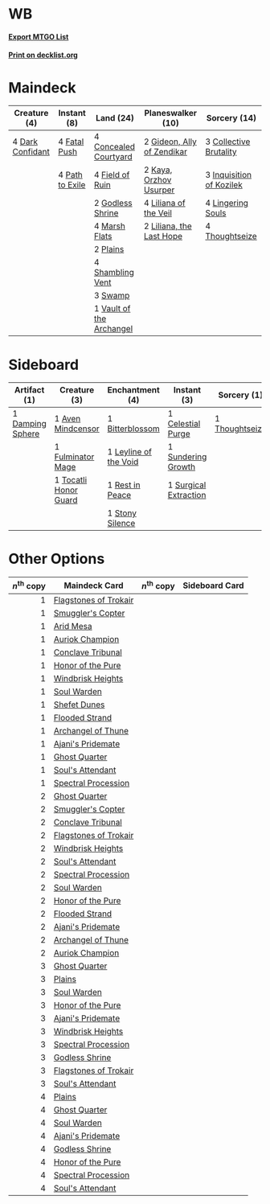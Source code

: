 # WB

#### [Export MTGO List](../collection/WB/WB.txt)
#### [Print on decklist.org](http://decklist.org/?deckmain=3%09Collective%20Brutality%0A4%09Concealed%20Courtyard%0A4%09Dark%20Confidant%0A4%09Fatal%20Push%0A4%09Field%20of%20Ruin%0A2%09Gideon,%20Ally%20of%20Zendikar%0A2%09Godless%20Shrine%0A3%09Inquisition%20of%20Kozilek%0A2%09Kaya,%20Orzhov%20Usurper%0A4%09Liliana%20of%20the%20Veil%0A2%09Liliana,%20the%20Last%20Hope%0A4%09Lingering%20Souls%0A4%09Marsh%20Flats%0A4%09Path%20to%20Exile%0A2%09Plains%0A4%09Shambling%20Vent%0A3%09Swamp%0A4%09Thoughtseize%0A1%09Vault%20of%20the%20Archangel&deckside=1%09Aven%20Mindcensor%0A1%09Bitterblossom%0A1%09Celestial%20Purge%0A1%09Damping%20Sphere%0A1%09Fulminator%20Mage%0A1%09Leyline%20of%20the%20Void%0A1%09Rest%20in%20Peace%0A1%09Stony%20Silence%0A1%09Sundering%20Growth%0A1%09Surgical%20Extraction%0A1%09Thoughtseize%0A1%09Tocatli%20Honor%20Guard)
# Maindeck

|                                       Creature (4)                                        |                                       Instant (8)                                        |                                             Land (24)                                             |                                          Planeswalker (10)                                          |                                           Sorcery (14)                                            |
|-------------------------------------------------------------------------------------------|------------------------------------------------------------------------------------------|---------------------------------------------------------------------------------------------------|-----------------------------------------------------------------------------------------------------|---------------------------------------------------------------------------------------------------|
|4 [Dark Confidant](http://gatherer.wizards.com/Pages/Card/Details.aspx?multiverseid=397731)|4 [Fatal Push](http://gatherer.wizards.com/Pages/Card/Details.aspx?multiverseid=423724)   |4 [Concealed Courtyard](http://gatherer.wizards.com/Pages/Card/Details.aspx?multiverseid=417818)   |2 [Gideon, Ally of Zendikar](http://gatherer.wizards.com/Pages/Card/Details.aspx?multiverseid=401897)|3 [Collective Brutality](http://gatherer.wizards.com/Pages/Card/Details.aspx?multiverseid=414380)  |
|                                                                                           |4 [Path to Exile](http://gatherer.wizards.com/Pages/Card/Details.aspx?multiverseid=220511)|4 [Field of Ruin](http://gatherer.wizards.com/Pages/Card/Details.aspx?multiverseid=435415)         |2 [Kaya, Orzhov Usurper](http://gatherer.wizards.com/Pages/Card/Details.aspx?multiverseid=457330)    |3 [Inquisition of Kozilek](http://gatherer.wizards.com/Pages/Card/Details.aspx?multiverseid=416897)|
|                                                                                           |                                                                                          |2 [Godless Shrine](http://gatherer.wizards.com/Pages/Card/Details.aspx?multiverseid=405099)        |4 [Liliana of the Veil](http://gatherer.wizards.com/Pages/Card/Details.aspx?multiverseid=235597)     |4 [Lingering Souls](http://gatherer.wizards.com/Pages/Card/Details.aspx?multiverseid=368485)       |
|                                                                                           |                                                                                          |4 [Marsh Flats](http://gatherer.wizards.com/Pages/Card/Details.aspx?multiverseid=405101)           |2 [Liliana, the Last Hope](http://gatherer.wizards.com/Pages/Card/Details.aspx?multiverseid=414388)  |4 [Thoughtseize](http://gatherer.wizards.com/Pages/Card/Details.aspx?multiverseid=438676)          |
|                                                                                           |                                                                                          |2 [Plains](http://gatherer.wizards.com/Pages/Card/Details.aspx?multiverseid=439856)                |                                                                                                     |                                                                                                   |
|                                                                                           |                                                                                          |4 [Shambling Vent](http://gatherer.wizards.com/Pages/Card/Details.aspx?multiverseid=402031)        |                                                                                                     |                                                                                                   |
|                                                                                           |                                                                                          |3 [Swamp](http://gatherer.wizards.com/Pages/Card/Details.aspx?multiverseid=439858)                 |                                                                                                     |                                                                                                   |
|                                                                                           |                                                                                          |1 [Vault of the Archangel](http://gatherer.wizards.com/Pages/Card/Details.aspx?multiverseid=270938)|                                                                                                     |                                                                                                   |


# Sideboard

|                                       Artifact (1)                                        |                                          Creature (3)                                          |                                        Enchantment (4)                                         |                                          Instant (3)                                           |                                       Sorcery (1)                                       |
|-------------------------------------------------------------------------------------------|------------------------------------------------------------------------------------------------|------------------------------------------------------------------------------------------------|------------------------------------------------------------------------------------------------|-----------------------------------------------------------------------------------------|
|1 [Damping Sphere](http://gatherer.wizards.com/Pages/Card/Details.aspx?multiverseid=443101)|1 [Aven Mindcensor](http://gatherer.wizards.com/Pages/Card/Details.aspx?multiverseid=426707)    |1 [Bitterblossom](http://gatherer.wizards.com/Pages/Card/Details.aspx?multiverseid=397701)      |1 [Celestial Purge](http://gatherer.wizards.com/Pages/Card/Details.aspx?multiverseid=183055)    |1 [Thoughtseize](http://gatherer.wizards.com/Pages/Card/Details.aspx?multiverseid=438676)|
|                                                                                           |1 [Fulminator Mage](http://gatherer.wizards.com/Pages/Card/Details.aspx?multiverseid=397686)    |1 [Leyline of the Void](http://gatherer.wizards.com/Pages/Card/Details.aspx?multiverseid=107682)|1 [Sundering Growth](http://gatherer.wizards.com/Pages/Card/Details.aspx?multiverseid=456378)   |                                                                                         |
|                                                                                           |1 [Tocatli Honor Guard](http://gatherer.wizards.com/Pages/Card/Details.aspx?multiverseid=435194)|1 [Rest in Peace](http://gatherer.wizards.com/Pages/Card/Details.aspx?multiverseid=442021)      |1 [Surgical Extraction](http://gatherer.wizards.com/Pages/Card/Details.aspx?multiverseid=397706)|                                                                                         |
|                                                                                           |                                                                                                |1 [Stony Silence](http://gatherer.wizards.com/Pages/Card/Details.aspx?multiverseid=247425)      |                                                                                                |                                                                                         |


# Other Options

|*n*<sup>th</sup> copy|                                         Maindeck Card                                          |*n*<sup>th</sup> copy|Sideboard Card|
|--------------------:|------------------------------------------------------------------------------------------------|---------------------|--------------|
|                    1|[Flagstones of Trokair](http://gatherer.wizards.com/Pages/Card/Details.aspx?multiverseid=116733)|                     |              |
|                    1|[Smuggler's Copter](http://gatherer.wizards.com/Pages/Card/Details.aspx?multiverseid=417808)    |                     |              |
|                    1|[Arid Mesa](http://gatherer.wizards.com/Pages/Card/Details.aspx?multiverseid=405092)            |                     |              |
|                    1|[Auriok Champion](http://gatherer.wizards.com/Pages/Card/Details.aspx?multiverseid=72921)       |                     |              |
|                    1|[Conclave Tribunal](http://gatherer.wizards.com/Pages/Card/Details.aspx?multiverseid=452756)    |                     |              |
|                    1|[Honor of the Pure](http://gatherer.wizards.com/Pages/Card/Details.aspx?multiverseid=191058)    |                     |              |
|                    1|[Windbrisk Heights](http://gatherer.wizards.com/Pages/Card/Details.aspx?multiverseid=420953)    |                     |              |
|                    1|[Soul Warden](http://gatherer.wizards.com/Pages/Card/Details.aspx?multiverseid=129740)          |                     |              |
|                    1|[Shefet Dunes](http://gatherer.wizards.com/Pages/Card/Details.aspx?multiverseid=430872)         |                     |              |
|                    1|[Flooded Strand](http://gatherer.wizards.com/Pages/Card/Details.aspx?multiverseid=405098)       |                     |              |
|                    1|[Archangel of Thune](http://gatherer.wizards.com/Pages/Card/Details.aspx?multiverseid=438574)   |                     |              |
|                    1|[Ajani's Pridemate](http://gatherer.wizards.com/Pages/Card/Details.aspx?multiverseid=376241)    |                     |              |
|                    1|[Ghost Quarter](http://gatherer.wizards.com/Pages/Card/Details.aspx?multiverseid=389534)        |                     |              |
|                    1|[Soul's Attendant](http://gatherer.wizards.com/Pages/Card/Details.aspx?multiverseid=193499)     |                     |              |
|                    1|[Spectral Procession](http://gatherer.wizards.com/Pages/Card/Details.aspx?multiverseid=389685)  |                     |              |
|                    2|[Ghost Quarter](http://gatherer.wizards.com/Pages/Card/Details.aspx?multiverseid=389534)        |                     |              |
|                    2|[Smuggler's Copter](http://gatherer.wizards.com/Pages/Card/Details.aspx?multiverseid=417808)    |                     |              |
|                    2|[Conclave Tribunal](http://gatherer.wizards.com/Pages/Card/Details.aspx?multiverseid=452756)    |                     |              |
|                    2|[Flagstones of Trokair](http://gatherer.wizards.com/Pages/Card/Details.aspx?multiverseid=116733)|                     |              |
|                    2|[Windbrisk Heights](http://gatherer.wizards.com/Pages/Card/Details.aspx?multiverseid=420953)    |                     |              |
|                    2|[Soul's Attendant](http://gatherer.wizards.com/Pages/Card/Details.aspx?multiverseid=193499)     |                     |              |
|                    2|[Spectral Procession](http://gatherer.wizards.com/Pages/Card/Details.aspx?multiverseid=389685)  |                     |              |
|                    2|[Soul Warden](http://gatherer.wizards.com/Pages/Card/Details.aspx?multiverseid=129740)          |                     |              |
|                    2|[Honor of the Pure](http://gatherer.wizards.com/Pages/Card/Details.aspx?multiverseid=191058)    |                     |              |
|                    2|[Flooded Strand](http://gatherer.wizards.com/Pages/Card/Details.aspx?multiverseid=405098)       |                     |              |
|                    2|[Ajani's Pridemate](http://gatherer.wizards.com/Pages/Card/Details.aspx?multiverseid=376241)    |                     |              |
|                    2|[Archangel of Thune](http://gatherer.wizards.com/Pages/Card/Details.aspx?multiverseid=438574)   |                     |              |
|                    2|[Auriok Champion](http://gatherer.wizards.com/Pages/Card/Details.aspx?multiverseid=72921)       |                     |              |
|                    3|[Ghost Quarter](http://gatherer.wizards.com/Pages/Card/Details.aspx?multiverseid=389534)        |                     |              |
|                    3|[Plains](http://gatherer.wizards.com/Pages/Card/Details.aspx?multiverseid=439856)               |                     |              |
|                    3|[Soul Warden](http://gatherer.wizards.com/Pages/Card/Details.aspx?multiverseid=129740)          |                     |              |
|                    3|[Honor of the Pure](http://gatherer.wizards.com/Pages/Card/Details.aspx?multiverseid=191058)    |                     |              |
|                    3|[Ajani's Pridemate](http://gatherer.wizards.com/Pages/Card/Details.aspx?multiverseid=376241)    |                     |              |
|                    3|[Windbrisk Heights](http://gatherer.wizards.com/Pages/Card/Details.aspx?multiverseid=420953)    |                     |              |
|                    3|[Spectral Procession](http://gatherer.wizards.com/Pages/Card/Details.aspx?multiverseid=389685)  |                     |              |
|                    3|[Godless Shrine](http://gatherer.wizards.com/Pages/Card/Details.aspx?multiverseid=405099)       |                     |              |
|                    3|[Flagstones of Trokair](http://gatherer.wizards.com/Pages/Card/Details.aspx?multiverseid=116733)|                     |              |
|                    3|[Soul's Attendant](http://gatherer.wizards.com/Pages/Card/Details.aspx?multiverseid=193499)     |                     |              |
|                    4|[Plains](http://gatherer.wizards.com/Pages/Card/Details.aspx?multiverseid=439856)               |                     |              |
|                    4|[Ghost Quarter](http://gatherer.wizards.com/Pages/Card/Details.aspx?multiverseid=389534)        |                     |              |
|                    4|[Soul Warden](http://gatherer.wizards.com/Pages/Card/Details.aspx?multiverseid=129740)          |                     |              |
|                    4|[Ajani's Pridemate](http://gatherer.wizards.com/Pages/Card/Details.aspx?multiverseid=376241)    |                     |              |
|                    4|[Godless Shrine](http://gatherer.wizards.com/Pages/Card/Details.aspx?multiverseid=405099)       |                     |              |
|                    4|[Honor of the Pure](http://gatherer.wizards.com/Pages/Card/Details.aspx?multiverseid=191058)    |                     |              |
|                    4|[Spectral Procession](http://gatherer.wizards.com/Pages/Card/Details.aspx?multiverseid=389685)  |                     |              |
|                    4|[Soul's Attendant](http://gatherer.wizards.com/Pages/Card/Details.aspx?multiverseid=193499)     |                     |              |

